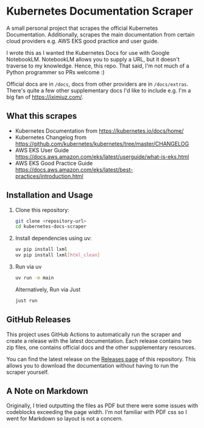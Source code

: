 # Kubernetes Documentation Scraper

A small personal project that scrapes the official Kubernetes Documentation.
Additionally, scrapes the main documentation from certain cloud providers 
e.g. AWS EKS good practice and user guide.

I wrote this as I wanted the Kubernetes Docs for use with Google NotebookLM.
NotebookLM allows you to supply a URL, but it doesn't traverse to my knowledge.
Hence, this repo. That said, I'm not much of a Python programmer so PRs welcome :)

Official docs are in `/docs`, docs from other providers are in `/docs/extras`. There's
quite a few other supplementary docs I'd like to include e.g. I'm a big fan of
https://iximiuz.com/.

## What this scrapes
- Kubernetes Documentation from https://kubernetes.io/docs/home/
- Kubernetes Changelog from https://github.com/kubernetes/kubernetes/tree/master/CHANGELOG
- AWS EKS User Guide https://docs.aws.amazon.com/eks/latest/userguide/what-is-eks.html
- AWS EKS Good Practice Guide https://docs.aws.amazon.com/eks/latest/best-practices/introduction.html

## Installation and Usage

1. Clone this repository:
   ```bash
   git clone <repository-url>
   cd kubernetes-docs-scraper
   ```

2. Install dependencies using uv:
   ```bash
   uv pip install lxml
   uv pip install lxml[html_clean]
   ```

3. Run via uv
    ```bash
    uv run -m main
   ```

    Alternatively, Run via Just
    ```bash
    just run
    ```

## GitHub Releases
This project uses GitHub Actions to automatically run the scraper and create a release with the latest documentation. 
Each release contains two zip files, one contains official docs and the other supplementary resources.

You can find the latest release on the [Releases page](../../releases) of this repository. 
This allows you to download the documentation without having to run the scraper yourself.

## A Note on Markdown
Originally, I tried outputting the files as PDF but there were some issues with codeblocks exceeding the page width.
I'm not familiar with PDF css so I went for Markdown so layout is not a concern.